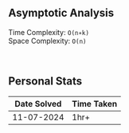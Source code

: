 ## Asymptotic Analysis  
Time Complexity: `O(n∗k)`  
Space Complexity: `O(n)`  

&nbsp;  

## Personal Stats
| Date Solved | Time Taken |
| ----------- | ---------- |
| 11-07-2024  | 1hr+ |  
